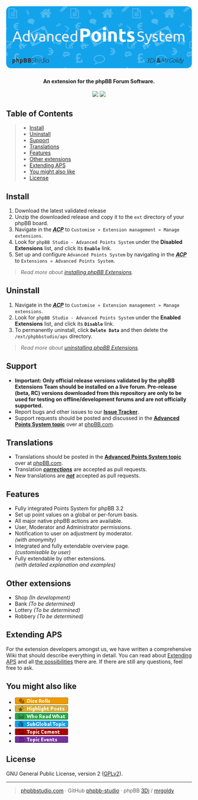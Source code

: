 <h1 align="center"><img src="./images/aps.png" alt="Advanced Points System" /></h1>
<h4 align="center">An extension for the phpBB Forum Software.</h4>

<p align="center">
	<img src="https://img.shields.io/badge/Version-1.0.0-12a3eb.svg" />
	<img src="https://img.shields.io/badge/License-GPLv2-gold.svg" />
</p>

## Table of Contents
> - [Install](#install)
> - [Uninstall](#uninstall)
> - [Support](#support)
> - [Translations](#translations)
> - [Features](#features)
> - [Other extensions](#other-extensions)
> - [Extending APS](#extending-aps)
> - [You might also like](#you-might-also-like)
> - [License](#license)

## Install
1. Download the latest validated release
2. Unzip the downloaded release and copy it to the `ext` directory of your phpBB board.
3. Navigate in the ***<abbr title="Administration Control Panel">ACP</abbr>*** to `Customise » Extension management » Manage extensions`.
4. Look for `phpBB Studio - Advanced Points System` under the **Disabled Extensions** list, and click its **`Enable`** link.
5. Set up and configure `Advanced Points System` by navigating in the ***<abbr title="Administration Control Panel">ACP</abbr>*** to `Extensions » Advanced Points System`.

> *Read more about [installing phpBB Extensions](https://www.phpbb.com/extensions/installing/#installing).*

## Uninstall
1. Navigate in the ***<abbr title="Administration Control Panel">ACP</abbr>*** to `Customise » Extension management » Manage extensions`.
2. Look for `phpBB Studio - Advanced Points System` under the **Enabled Extensions** list, and click its **`Disable`** link.
3. To permanently uninstall, click **`Delete Data`** and then delete the `/ext/phpbbstudio/aps` directory.

> *Read more about [uninstalling phpBB Extensions](https://www.phpbb.com/extensions/installing/#removing).*

## Support
- **Important: Only official release versions validated by the phpBB Extensions Team should be installed on a live forum. Pre-release (beta, RC) versions downloaded from this repository are only to be used for testing on offline/development forums and are not officially supported.**
- Report bugs and other issues to our **[Issue Tracker](https://github.com/phpBB-Studio/AdvancedPointsSystem/issues)**.
- Support requests should be posted and discussed in the **[Advanced Points System topic](https://www.phpbb.com/community/viewtopic.php?f=456&t=2500296&p=15186601)** over at [phpBB.com](https://www.phpbb.com).

## Translations
- Translations should be posted in the **[Advanced Points System topic](https://www.phpbb.com/community/viewtopic.php?f=456&t=2500296&p=15186601)** over at [phpBB.com](https://www.phpbb.com).
- Translation <u>***corrections***</u> are accepted as pull requests.
- New translations are <u>***not***</u> accepted as pull requests.

## Features
- Fully integrated Points System for phpBB 3.2
- Set up point values on a global or per-forum basis.
- All major native phpBB actions are available.
- User, Moderator and Administrator permissions.
- Notification to user on adjustment by moderator.<br />*(with anonymity)*
- Integrated and fully extendable overview page.<br />*(customisable by user)*
- Fully extendable by other extensions.<br />*(with detailed explanation and examples)*

## Other extensions
- Shop _(In development)_
- Bank _(To be determined)_
- Lottery _(To be determined)_
- Robbery _(To be determined)_

## Extending APS
For the extension developers amongst us, we have written a comprehensive Wiki that should describe everything in detail.
You can read about [Extending APS](https://github.com/phpBB-Studio/AdvancedPointsSystem/wiki/Extending-APS) and all [the possibilities](https://github.com/phpBB-Studio/AdvancedPointsSystem/wiki/Extending-possibilities) there are. If there are still any questions, feel free to ask.

## You might also like
- <a href="https://github.com/phpBB-Studio/DiceRolls"><img src="./images/dice_rolls.png" alt="Dice Rolls" /></a>
- <a href="https://github.com/phpBB-Studio/HighlightPosts"><img src="./images/highlight_posts.png" alt="Highlight Posts" /></a>
- <a href="https://github.com/phpBB-Studio/WhoReadWhat"><img src="./images/who_read_what.png" alt="Who Read What" /></a>
- <a href="https://github.com/phpBB-Studio/SubGlobalTopics"><img src="./images/subglobal_topic.png" alt="Sub Global Topic" /></a>
- <a href="https://github.com/phpBB-Studio/TopicCementStyle"><img src="./images/topic_cement.png" alt="Topic Cement Style" /></a>
- <a href="https://github.com/phpBB-Studio/DateTopicStarterTemplate"><img src="./images/topic_events.png" alt="Topic Events" /></a>


## License
GNU General Public License, version 2 ([GPLv2](license.txt)).

---
> [phpbbstudio.com](https://www.phpbbstudio.com) · GitHub [phpbb-studio](https://github.com/phpbb-studio/) · phpBB [3Di](https://www.phpbb.com/community/memberlist.php?mode=viewprofile&u=177467) / [mrgoldy](https://www.phpbb.com/community/memberlist.php?mode=viewprofile&u=1114105)

